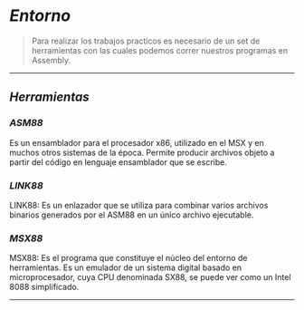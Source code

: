 # ***Entorno***
> Para realizar los trabajos practicos es necesario de un set de herramientas con las cuales podemos correr nuestros programas en Assembly.
___

## ***Herramientas***
### ***ASM88***

Es un ensamblador para el procesador x86, utilizado en el MSX y en muchos otros sistemas de la época. Permite producir archivos objeto a partir del código en lenguaje ensamblador que se escribe.


### ***LINK88***

LINK88: Es un enlazador que se utiliza para combinar varios archivos binarios generados por el ASM88 en un único archivo ejecutable.


### ***MSX88***

MSX88: Es el programa que constituye el núcleo del entorno de herramientas. Es un emulador de un sistema digital basado en microprocesador, cuya CPU denominada SX88, se puede ver como un Intel 8088 simplificado. 
___
